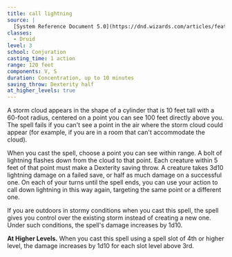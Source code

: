 ```yaml
---
title: call lightning
source: |
  [System Reference Document 5.0](https://dnd.wizards.com/articles/features/systems-reference-document-srd)
classes:
  - Druid
level: 3
school: Conjuration
casting_time: 1 action
range: 120 feet
components: V, S
duration: Concentration, up to 10 minutes
saving_throw: Dexterity half
at_higher_levels: true
---
```


A storm cloud appears in the shape of a cylinder that is 10 feet tall with a 60-foot radius, centered on a point you can see 100 feet directly above you. The spell fails if you can't see a point in the air where the storm cloud could appear (for example, if you are in a room that can't accommodate the cloud).

When you cast the spell, choose a point you can see within range. A bolt of lightning flashes down from the cloud to that point. Each creature within 5 feet of that point must make a Dexterity saving throw. A creature takes 3d10 lightning damage on a failed save, or half as much damage on a successful one. On each of your turns until the spell ends, you can use your action to call down lightning in this way again, targeting the same point or a different one.

If you are outdoors in stormy conditions when you cast this spell, the spell gives you control over the existing storm instead of creating a new one. Under such conditions, the spell's damage increases by 1d10.

**At Higher Levels.** When you cast this spell using a spell slot of 4th or higher level, the damage increases by 1d10 for each slot level above 3rd.
